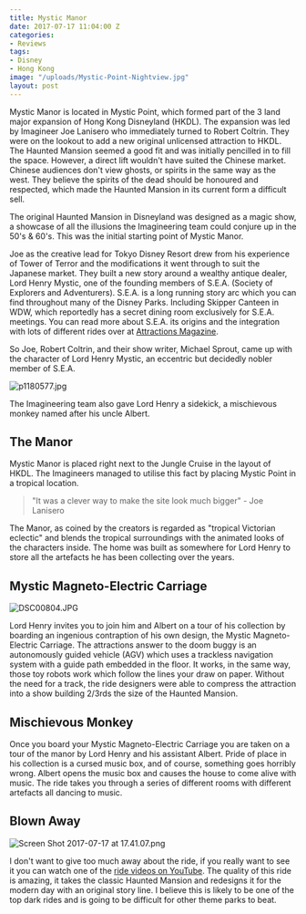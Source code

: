 ```yaml
---
title: Mystic Manor
date: 2017-07-17 11:04:00 Z
categories:
- Reviews
tags:
- Disney
- Hong Kong
image: "/uploads/Mystic-Point-Nightview.jpg"
layout: post
---
```


Mystic Manor is located in Mystic Point, which formed part of the 3 land major expansion of Hong Kong Disneyland (HKDL). The expansion was led by Imagineer Joe Lanisero who immediately turned to Robert Coltrin. They were on the lookout to add a new original unlicensed attraction to HKDL. The Haunted Mansion seemed a good fit and was initially pencilled in to fill the space. However, a direct lift wouldn't have suited the Chinese market. Chinese audiences don't view ghosts, or spirits in the same way as the west. They believe the spirits of the dead should be honoured and respected, which made the Haunted Mansion in its current form a difficult sell.

The original Haunted Mansion in Disneyland was designed as a magic show, a showcase of all the illusions the Imagineering team could conjure up in the 50's & 60's. This was the initial starting point of Mystic Manor.

Joe as the creative lead for Tokyo Disney Resort drew from his experience of Tower of Terror and the modifications it went through to suit the Japanese market. They built a new story around a wealthy antique dealer, Lord Henry Mystic, one of the founding members of S.E.A. (Society of Explorers and Adventurers). S.E.A. is a long running story arc which you can find throughout many of the Disney Parks. Including Skipper Canteen in WDW, which reportedly has a secret dining room exclusively for S.E.A. meetings. You can read more about S.E.A. its origins and the integration with lots of different rides over at [Attractions Magazine](http://attractionsmagazine.com/story-behind-sea-disneys-society-of-explorers-and-adventurers/).

So Joe, Robert Coltrin, and their show writer, Michael Sprout, came up with the character of Lord Henry Mystic, an eccentric but decidedly nobler member of S.E.A. 

![p1180577.jpg](/uploads/p1180577.jpg)

The Imagineering team also gave Lord Henry a sidekick, a mischievous monkey named after his uncle Albert. 

## The Manor

Mystic Manor is placed right next to the Jungle Cruise in the layout of HKDL. The Imagineers managed to utilise this fact by placing Mystic Point in a tropical location.

> "It was a clever way to make the site look much bigger" - Joe Lanisero

The Manor, as coined by the creators is regarded as "tropical Victorian eclectic" and blends the tropical surroundings with the animated looks of the characters inside. The home was built as somewhere for Lord Henry to store all the artefacts he has been collecting over the years.

## Mystic Magneto-Electric Carriage

![DSC00804.JPG](/uploads/DSC00804.JPG)

Lord Henry invites you to join him and Albert on a tour of his collection by boarding an ingenious contraption of his own design, the Mystic Magneto-Electric Carriage. The attractions answer to the doom buggy is an autonomously guided vehicle (AGV) which uses a trackless navigation system with a guide path embedded in the floor. It works, in the same way, those toy robots work which follow the lines your draw on paper. Without the need for a track, the ride designers were able to compress the attraction into a show building 2/3rds the size of the Haunted Mansion.

## Mischievous Monkey

Once you board your Mystic Magneto-Electric Carriage you are taken on a tour of the manor by Lord Henry and his assistant Albert. Pride of place in his collection is a cursed music box, and of course, something goes horribly wrong. Albert opens the music box and causes the house to come alive with music. The ride takes you through a series of different rooms with different artefacts all dancing to music.

## Blown Away

![Screen Shot 2017-07-17 at 17.41.07.png](/uploads/Screen%20Shot%202017-07-17%20at%2017.41.07.png)

I don't want to give too much away about the ride, if you really want to see it you can watch one of the [ride videos on YouTube](https://www.youtube.com/watch?v=BeDx6V8dmXg). The quality of this ride is amazing, it takes the classic Haunted Mansion and redesigns it for the modern day with an original story line. I believe this is likely to be one of the top dark rides and is going to be difficult for other theme parks to beat.